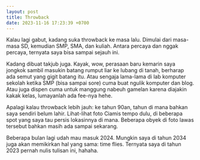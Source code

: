 ```yaml
---
layout: post
title: Throwback
date: 2023-11-16 17:23:39 +0700
---
```


Kalau lagi gabut, kadang suka throwback ke masa lalu. Dimulai dari masa-masa SD, kemudian SMP, SMA, dan kuliah. Antara percaya dan nggak percaya, ternyata saya bisa sampai sejauh ini.

Kadang dibuat takjub juga. Kayak, wow, perasaan baru kemarin saya jongkok sambil masukin batang rumput liar ke lubang di tanah, berharap ada semut yang gigit batang itu. Atau sengaja lama-lama di lab komputer sekolah ketika SMP (bisa sampai sore) cuma buat ngulik komputer dan blog. Atau juga dispen cuma untuk manggung nabeuh gamelan karena diajakin kakak kelas, lumayanlah ada fee-nya hehe.

Apalagi kalau throwback lebih jauh: ke tahun 90an, tahun di mana bahkan saya sendiri belum lahir. Lihat-lihat foto Ciamis tempo dulu, di beberapa spot yang saya tau persis lokasinnya di mana. Beberapa obyek di foto lawas tersebut bahkan masih ada sampai sekarang.

Beberapa bulan lagi udah mau masuk 2024. Mungkin saya di tahun 2034 juga akan memikirkan hal yang sama: time flies. Ternyata saya di tahun 2023 pernah nulis tulisan ini, hahaha.